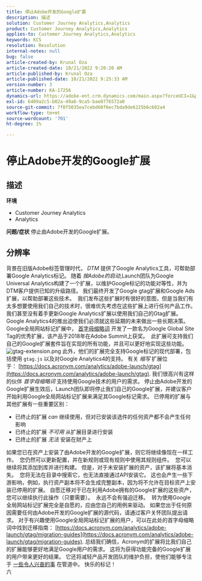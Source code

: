 ```yaml
---
title: 停止Adobe开发的Google扩展
description: 描述
solution: Customer Journey Analytics,Analytics
product: Customer Journey Analytics,Analytics
applies-to: Customer Journey Analytics,Analytics
keywords: KCS
resolution: Resolution
internal-notes: null
bug: false
article-created-by: Krunal Oza
article-created-date: 10/21/2022 9:20:20 AM
article-published-by: Krunal Oza
article-published-date: 10/21/2022 9:25:33 AM
version-number: 3
article-number: KA-17256
dynamics-url: https://adobe-ent.crm.dynamics.com/main.aspx?forceUCI=1&pagetype=entityrecord&etn=knowledgearticle&id=98c25394-2151-ed11-bba2-0022480867fb
exl-id: 6409a2c5-b02a-49a6-9ca5-bae0776572a0
source-git-commit: 7f0f5035ea7cebd60f6ec7bda9de6225b6c602a4
workflow-type: tm+mt
source-wordcount: '701'
ht-degree: 1%

---
```


# 停止Adobe开发的Google扩展

## 描述

<b>环境</b>
- Customer Journey Analytics
- Analytics



<b>问题/症状</b>
停止由Adobe开发的Google扩展。


## 分辨率

背景在旧版Adobe标签管理时代， *DTM* 提供了Google Analytics工具，可帮助部署Google Analytics标记。
随着 *按Adobe的启动*,Launch团队为Google Universal Analytics构建了一个扩展，以维护Google标记的功能对等性，并为DTM客户提供已知的升级路径。
我们最终开发了Google gtag扩展和Google Ads扩展，以帮助部署这些技术。  我们发布这些扩展时有很好的意图，但是当我们有太多想要使用我们自己的技术时，很难优先考虑在这些扩展上进行任何产品工作。 我们甚至没有着手更新Google Analytics扩展以使用我们自己的Gtag扩展。 
Google Analytics4的推出迫使我们必须就这些延期的未来做出一些长期决策。
Google全局网站标记扩展中， [首字母缩略词](https://www.acronym.com/) 开发了一款名为Google Global Site Tag的优秀扩展，该产品于2018年在Adobe Summit上获奖。  此扩展可支持我们自己的Google扩展套件旨在实现的所有功能，并且可以更好地实现这些功能。
![gtag-extension.png](https://experienceleaguecommunities.adobe.com/t5/image/serverpage/image-id/32446iD3F68A3559E15F49/image-size/large?v=v2&amp;amp;px=999 "gtag-extension.png")
此外，他们的扩展完全支持Google标记的现代部署，包括使用 `gtag.js` 以及对Google Analytics4的支持。
有关 *缩写* 扩展位于： [https://docs.acronym.com/analytics/adobe-launch/gtag](https://docs.acronym.com/analytics/adobe-launch/gtag).
我们很高兴有这样的伙伴 *首字母缩略词* 支持使用Google技术的用户的需求。
停止由Adobe开发的Google扩展生效后，Launch团队即将停止我们自己的Google扩展，并建议客户开始利用Google全局网站标记扩展来满足其Google标记需求。
已停用的扩展与其他扩展有一些重要区别：
- 已终止的扩展 *can* 继续使用，但对已安装该选件的任何资产都不会产生任何影响
- 已终止的扩展 *不可用* 从扩展目录进行安装
- 已终止的扩展 *无法* 安装在财产上

如果您已在资产上安装了由Adobe开发的Google扩展，则它将继续像现在一样工作。  您仍然可以更新配置，并在新规则或现有规则中使用其规则组件。  您可以继续将其添加到库并进行构建。
但是，对于未安装扩展的资产，该扩展将基本消失。  您将无法在目录中搜索它，也无法直接通过API安装它。
这也会产生一些下游影响，例如，执行资产副本将不会生成完整副本，因为将不允许在目标资产上安装已停用的扩展。
自愿迁移对于已在利用Adobe拥有的Google扩展的这些资产，您可以继续执行此操作（只要需要）。  永远不会有强迫迁移。  转为使用Google全局网站标记扩展完全是自愿的，应由您自己的用例来驱动。
如果您出于任何原因需要任何由Adobe开发的Google扩展的源代码，请通过客户关怀团队提出请求。
对于有兴趣使用Google全局网站标记扩展的用户，可以在此处的首字母缩略词中找到迁移指南： [https://docs.acronym.com/analytics/adobe-launch/gtag/migration-guides](https://docs.acronym.com/analytics/adobe-launch/gtag/migration-guides).
总结我们确信，Acronym的扩展将比我们自己的扩展能够更好地满足Google用户的需求。 这将为获得功能完备的Google扩展的用户带来更好的结果。 它还将减轻产品开发团队的维护负担，使他们能够专注于 [一些令人兴奋的事](https://experienceleaguecommunities.adobe.com/t5/adobe-experience-platform-launch/data-collection-roadmap/ba-p/401733) 在管道中。
快乐的标记！<br>六
